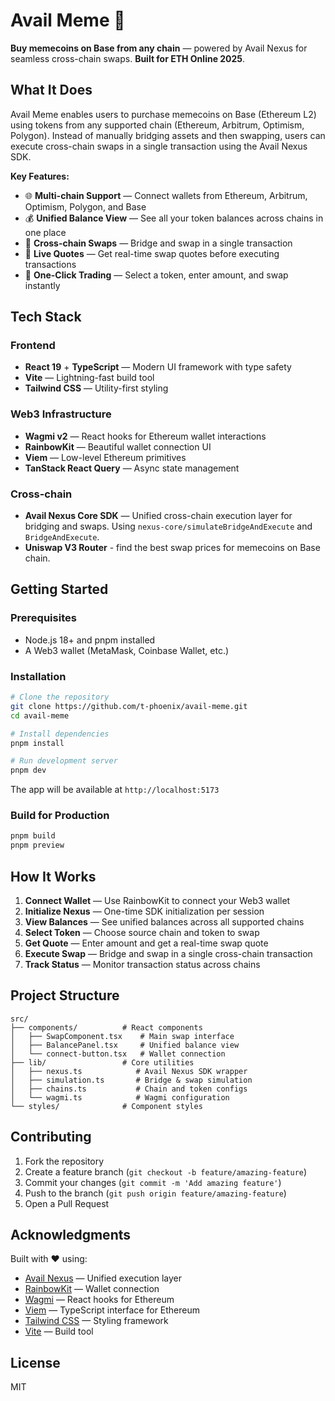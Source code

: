 # Avail Meme 🚀

**Buy memecoins on Base from any chain** — powered by Avail Nexus for seamless cross-chain swaps. **Built for ETH Online 2025**.

## What It Does

Avail Meme enables users to purchase memecoins on Base (Ethereum L2) using tokens from any supported chain (Ethereum, Arbitrum, Optimism, Polygon). Instead of manually bridging assets and then swapping, users can execute cross-chain swaps in a single transaction using the Avail Nexus SDK.

**Key Features:**
- 🌐 **Multi-chain Support** — Connect wallets from Ethereum, Arbitrum, Optimism, Polygon, and Base
- 💰 **Unified Balance View** — See all your token balances across chains in one place
- 🔄 **Cross-chain Swaps** — Bridge and swap in a single transaction
- 💱 **Live Quotes** — Get real-time swap quotes before executing transactions
- 🎯 **One-Click Trading** — Select a token, enter amount, and swap instantly

## Tech Stack

### Frontend
- **React 19** + **TypeScript** — Modern UI framework with type safety
- **Vite** — Lightning-fast build tool
- **Tailwind CSS** — Utility-first styling

### Web3 Infrastructure
- **Wagmi v2** — React hooks for Ethereum wallet interactions
- **RainbowKit** — Beautiful wallet connection UI
- **Viem** — Low-level Ethereum primitives
- **TanStack React Query** — Async state management

### Cross-chain
- **Avail Nexus Core SDK** — Unified cross-chain execution layer for bridging and swaps. Using `nexus-core/simulateBridgeAndExecute` and `BridgeAndExecute`.
- **Uniswap V3 Router** - find the best swap prices for memecoins on Base chain.

## Getting Started

### Prerequisites
- Node.js 18+ and pnpm installed
- A Web3 wallet (MetaMask, Coinbase Wallet, etc.)

### Installation

```bash
# Clone the repository
git clone https://github.com/t-phoenix/avail-meme.git
cd avail-meme

# Install dependencies
pnpm install

# Run development server
pnpm dev
```

The app will be available at `http://localhost:5173`

### Build for Production

```bash
pnpm build
pnpm preview
```

## How It Works

1. **Connect Wallet** — Use RainbowKit to connect your Web3 wallet
2. **Initialize Nexus** — One-time SDK initialization per session
3. **View Balances** — See unified balances across all supported chains
4. **Select Token** — Choose source chain and token to swap
5. **Get Quote** — Enter amount and get a real-time swap quote
6. **Execute Swap** — Bridge and swap in a single cross-chain transaction
7. **Track Status** — Monitor transaction status across chains

## Project Structure

```
src/
├── components/          # React components
│   ├── SwapComponent.tsx    # Main swap interface
│   ├── BalancePanel.tsx     # Unified balance view
│   └── connect-button.tsx   # Wallet connection
├── lib/                 # Core utilities
│   ├── nexus.ts            # Avail Nexus SDK wrapper
│   ├── simulation.ts       # Bridge & swap simulation
│   ├── chains.ts           # Chain and token configs
│   └── wagmi.ts            # Wagmi configuration
└── styles/              # Component styles
```

## Contributing

1. Fork the repository
2. Create a feature branch (`git checkout -b feature/amazing-feature`)
3. Commit your changes (`git commit -m 'Add amazing feature'`)
4. Push to the branch (`git push origin feature/amazing-feature`)
5. Open a Pull Request

## Acknowledgments

Built with ❤️ using:
- [Avail Nexus](https://www.availproject.org/) — Unified execution layer
- [RainbowKit](https://rainbowkit.com/) — Wallet connection
- [Wagmi](https://wagmi.sh/) — React hooks for Ethereum
- [Viem](https://viem.sh/) — TypeScript interface for Ethereum
- [Tailwind CSS](https://tailwindcss.com/) — Styling framework
- [Vite](https://vitejs.dev/) — Build tool

## License

MIT
